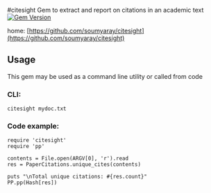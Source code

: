 #citesight
Gem to extract and report on citations in an academic text
[![Gem Version](https://badge.fury.io/rb/citesight.svg)](http://badge.fury.io/rb/citesight)

home: [https://github.com/soumyaray/citesight](https://github.com/soumyaray/citesight)

## Usage
This gem may be used as a command line utility or called from code

### CLI:
    citesight mydoc.txt

### Code example:
    require 'citesight'
    require 'pp'

    contents = File.open(ARGV[0], 'r').read
    res = PaperCitations.unique_cites(contents)

    puts "\nTotal unique citations: #{res.count}"
    PP.pp(Hash[res])

